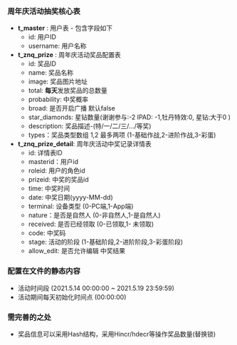 
### 周年庆活动抽奖核心表
- **t_master** : 用户表 - 包含字段如下
  - id: 用户ID
  - username: 用户名称  
- **t_znq_prize** : 周年庆活动奖品配置表
  - id: 奖品ID
  - name: 奖品名称
  - image: 奖品图片地址  
  - total: **每天**发放奖品的总数量
  - probability: 中奖概率
  - broad: 是否开启广播 默认false
  - star_diamonds: 星钻数量(谢谢参与:-2 IPAD: -1,牡丹特效:0, 星钻:大于0 )
  - description: 奖品描述-(特/一/二/三/.../等奖)  
  - types：奖品类型数组 1,2 最多两项 
    (1-基础作战,2-进阶作战,3-彩蛋)
- **t_znq_prize_detail**: 周年庆活动中奖记录详情表
  - id: 详情表ID
  - masterid：用户id
  - roleid: 用户的角色id
  - prizeid: 中奖的奖品id
  - time: 中奖时间
  - date: 中奖日期(yyyy-MM-dd)
  - terminal: 设备类型 (0-PC端,1-App端)
  - nature：是否是自然人 (0-非自然人,1-是自然人)
  - received: 是否已经领取 (0-已领取,1- 未领取) 
  - code: 中奖码
  - stage: 活动的阶段 (1-基础阶段,2-进阶阶段,3-彩蛋阶段)
  - allow_edit: 是否允许编辑 中奖结果

### 配置在文件的静态内容
  - 活动时间段 (2021.5.14 00:00:00 ~ 2021.5.19 23:59:59)
  - 活动期间每天初始化时间点 (00:00:00)

### 需完善的之处
  - 奖品信息可以采用Hash结构，采用Hincr/hdecr等操作奖品数量(替换锁)
